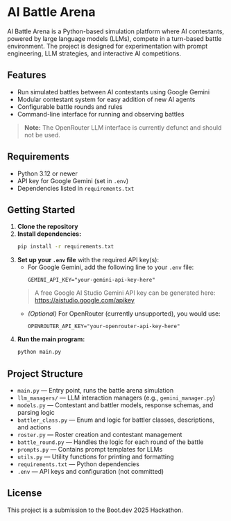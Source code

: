 # AI Battle Arena

AI Battle Arena is a Python-based simulation platform where AI contestants, powered by large language models (LLMs), compete in a turn-based battle environment. The project is designed for experimentation with prompt engineering, LLM strategies, and interactive AI competitions.

## Features

- Run simulated battles between AI contestants using Google Gemini
- Modular contestant system for easy addition of new AI agents
- Configurable battle rounds and rules
- Command-line interface for running and observing battles

> **Note:** The OpenRouter LLM interface is currently defunct and should not be used.

## Requirements

- Python 3.12 or newer
- API key for Google Gemini (set in `.env`)
- Dependencies listed in `requirements.txt`

## Getting Started

1. **Clone the repository**
2. **Install dependencies:**
   ```sh
   pip install -r requirements.txt
   ```
3. **Set up your `.env` file** with the required API key(s):
   - For Google Gemini, add the following line to your `.env` file:
     ```
     GEMINI_API_KEY="your-gemini-api-key-here"
     ```
   > A free Google AI Studio Gemini API key can be generated here: https://aistudio.google.com/apikey
   - *(Optional)* For OpenRouter (currently unsupported), you would use:
     ```
     OPENROUTER_API_KEY="your-openrouter-api-key-here"
     ```
4. **Run the main program:**
   ```sh
   python main.py
   ```

## Project Structure

- `main.py` — Entry point, runs the battle arena simulation
- `llm_managers/` — LLM interaction managers (e.g., `gemini_manager.py`)
- `models.py` — Contestant and battler models, response schemas, and parsing logic
- `battler_class.py` — Enum and logic for battler classes, descriptions, and actions
- `roster.py` — Roster creation and contestant management
- `battle_round.py` — Handles the logic for each round of the battle
- `prompts.py` — Contains prompt templates for LLMs
- `utils.py` — Utility functions for printing and formatting
- `requirements.txt` — Python dependencies
- `.env` — API keys and configuration (not committed)

## License

This project is a submission to the Boot.dev 2025 Hackathon.